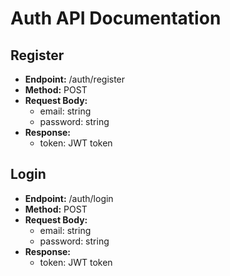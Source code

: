 
# Auth API Documentation

## Register

- **Endpoint:** /auth/register
- **Method:** POST
- **Request Body:**
  - email: string
  - password: string
- **Response:**
  - token: JWT token

## Login

- **Endpoint:** /auth/login
- **Method:** POST
- **Request Body:**
  - email: string
  - password: string
- **Response:**
  - token: JWT token
